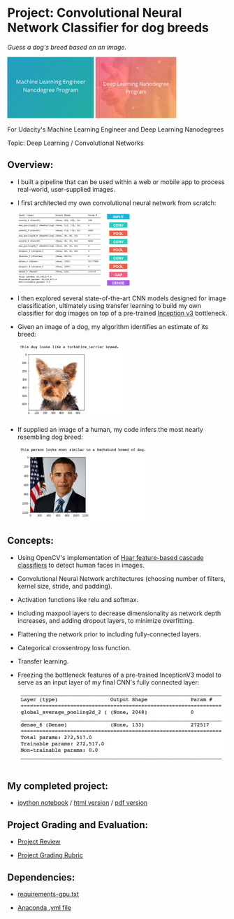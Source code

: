 # Project: Convolutional Neural Network Classifier for dog breeds
*Guess a dog's breed based on an image.*

<img src="https://github.com/jamesdellinger/machine_learning_deep_learning_nanodegree_dog_project/blob/master/mlndlogo.png" height="140">     <img src="https://github.com/jamesdellinger/machine_learning_deep_learning_nanodegree_dog_project/blob/master/dlndlogo.png" height="140">

For Udacity's Machine Learning Engineer and Deep Learning Nanodegrees

Topic: Deep Learning / Convolutional Networks

## Overview:

* I built a pipeline that can be used within a web or mobile app to process real-world, user-supplied images.
* I first architected my own convolutional neural network from scratch:

    <img src="https://github.com/jamesdellinger/machine_learning_deep_learning_nanodegree_dog_project/blob/master/images/my_cnn.png" height="170">     <img src="https://github.com/jamesdellinger/machine_learning_deep_learning_nanodegree_dog_project/blob/master/images/cnn_graphic.png" height="170">
* I then explored several state-of-the-art CNN models designed for image classification, ultimately using transfer learning to build my own classifier for dog images on top of a pre-trained [Inception v3](https://arxiv.org/abs/1512.00567) bottleneck.
* Given an image of a dog, my algorithm identifies an estimate of its breed:

    <img src="https://github.com/jamesdellinger/machine_learning_deep_learning_nanodegree_dog_project/blob/master/images/sample_dog_output.png" height="170">
* If supplied an image of a human, my code infers the most nearly resembling dog breed:

    <img src="https://github.com/jamesdellinger/machine_learning_deep_learning_nanodegree_dog_project/blob/master/images/sample_human_output.png" height="170">

## Concepts:

* Using OpenCV's implementation of [Haar feature-based cascade classifiers](http://docs.opencv.org/trunk/d7/d8b/tutorial_py_face_detection.html) to detect human faces in images.
* Convolutional Neural Network architectures (choosing number of filters, kernel size, stride, and padding).
* Activation functions like relu and softmax.
* Including maxpool layers to decrease dimensionality as network depth increases, and adding dropout layers, to minimize overfitting.
* Flattening the network prior to including fully-connected layers.
* Categorical crossentropy loss function.
* Transfer learning.
* Freezing the bottleneck features of a pre-trained InceptionV3 model to serve as an input layer of my final CNN's fully connected layer:

    <img src="https://github.com/jamesdellinger/machine_learning_deep_learning_nanodegree_dog_project/blob/master/images/my_final_cnn.png" height="170">

## My completed project:

* [ipython notebook](https://github.com/jamesdellinger/machine_learning_deep_learning_nanodegree_dog_project/blob/master/dog_app.ipynb) / [html version](http://htmlpreview.github.com/?https://github.com/jamesdellinger/machine_learning_deep_learning_nanodegree_dog_project/blob/master/report.html) / [pdf version](https://github.com/jamesdellinger/machine_learning_deep_learning_nanodegree_dog_project/blob/master/dog_app.pdf)

## Project Grading and Evaluation:

* [Project Review](https://github.com/jamesdellinger/machine_learning_deep_learning_nanodegree_dog_project/blob/master/dog_project_review.pdf)

* [Project Grading Rubric](https://github.com/jamesdellinger/machine_learning_deep_learning_nanodegree_dog_project/blob/master/dog_project_grading_rubric.pdf)

## Dependencies:

* [requirements-gpu.txt](https://github.com/jamesdellinger/machine_learning_deep_learning_nanodegree_dog_project/blob/master/requirements/requirements-gpu.txt)

* [Anaconda .yml file](https://github.com/jamesdellinger/machine_learning_deep_learning_nanodegree_dog_project/blob/master/requirements/dog-linux-gpu.yml)
